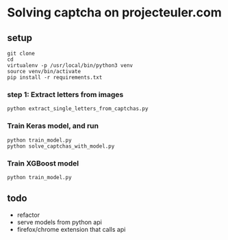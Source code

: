 # Solving captcha on projecteuler.com

## setup
```
git clone 
cd 
virtualenv -p /usr/local/bin/python3 venv
source venv/bin/activate
pip install -r requirements.txt
```

### step 1: Extract letters from images
```
python extract_single_letters_from_captchas.py
```

### Train Keras model, and run
```
python train_model.py
python solve_captchas_with_model.py

```

### Train XGBoost model
```
python train_model.py
```

## todo
* refactor
* serve models from python api
* firefox/chrome extension that calls api
